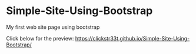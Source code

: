 # Simple-Site-Using-Bootstrap
My first web site page using bootstrap

Click below for the preview:
https://clickstr33t.github.io/Simple-Site-Using-Bootstrap/
